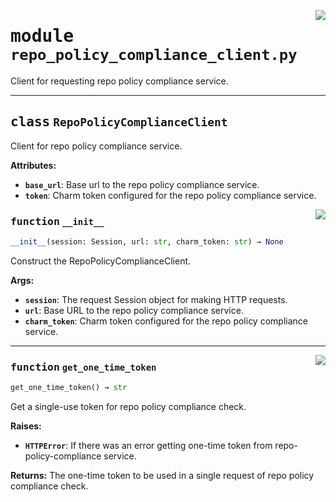 <!-- markdownlint-disable -->

<a href="../src/repo_policy_compliance_client.py#L0"><img align="right" style="float:right;" src="https://img.shields.io/badge/-source-cccccc?style=flat-square"></a>

# <kbd>module</kbd> `repo_policy_compliance_client.py`
Client for requesting repo policy compliance service. 



---

## <kbd>class</kbd> `RepoPolicyComplianceClient`
Client for repo policy compliance service. 



**Attributes:**
 
 - <b>`base_url`</b>:  Base url to the repo policy compliance service. 
 - <b>`token`</b>:  Charm token configured for the repo policy compliance service. 

<a href="../src/repo_policy_compliance_client.py#L23"><img align="right" style="float:right;" src="https://img.shields.io/badge/-source-cccccc?style=flat-square"></a>

### <kbd>function</kbd> `__init__`

```python
__init__(session: Session, url: str, charm_token: str) → None
```

Construct the RepoPolicyComplianceClient. 



**Args:**
 
 - <b>`session`</b>:  The request Session object for making HTTP requests. 
 - <b>`url`</b>:  Base URL to the repo policy compliance service. 
 - <b>`charm_token`</b>:  Charm token configured for the repo policy compliance service. 




---

<a href="../src/repo_policy_compliance_client.py#L35"><img align="right" style="float:right;" src="https://img.shields.io/badge/-source-cccccc?style=flat-square"></a>

### <kbd>function</kbd> `get_one_time_token`

```python
get_one_time_token() → str
```

Get a single-use token for repo policy compliance check. 



**Raises:**
 
 - <b>`HTTPError`</b>:  If there was an error getting one-time token from repo-policy-compliance                 service. 



**Returns:**
 The one-time token to be used in a single request of repo policy compliance check. 


